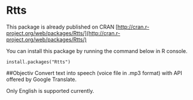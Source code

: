 # Rtts
This package is already published on CRAN [http://cran.r-project.org/web/packages/Rtts/](http://cran.r-project.org/web/packages/Rtts/)

You can install this package by running the command below in R console.
```{r}
install.packages("Rtts")
```

##Objectiv
Convert text into speech (voice file in .mp3 format) with API offered by Google Translate. 

Only English is supported currently.
